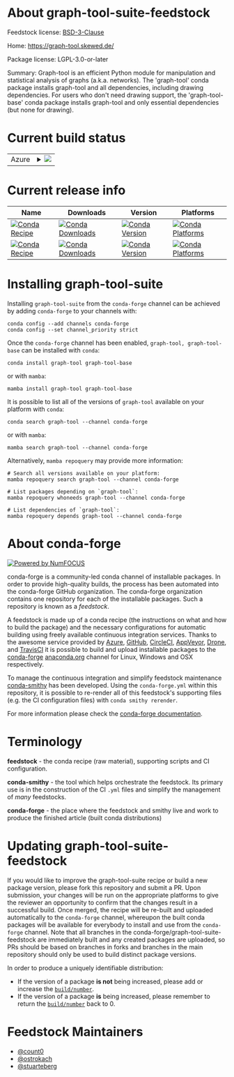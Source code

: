 About graph-tool-suite-feedstock
================================

Feedstock license: [BSD-3-Clause](https://github.com/conda-forge/graph-tool-feedstock/blob/main/LICENSE.txt)

Home: https://graph-tool.skewed.de/

Package license: LGPL-3.0-or-later

Summary: Graph-tool is an efficient Python module for manipulation and statistical analysis of graphs (a.k.a. networks).
The 'graph-tool' conda package installs graph-tool and all dependencies, including drawing dependencies.
For users who don't need drawing support, the 'graph-tool-base' conda package installs graph-tool and
only essential dependencies (but none for drawing).


Current build status
====================


<table>
    
  <tr>
    <td>Azure</td>
    <td>
      <details>
        <summary>
          <a href="https://dev.azure.com/conda-forge/feedstock-builds/_build/latest?definitionId=7559&branchName=main">
            <img src="https://dev.azure.com/conda-forge/feedstock-builds/_apis/build/status/graph-tool-feedstock?branchName=main">
          </a>
        </summary>
        <table>
          <thead><tr><th>Variant</th><th>Status</th></tr></thead>
          <tbody><tr>
              <td>linux_64_microarch_level4python3.10.____cpython</td>
              <td>
                <a href="https://dev.azure.com/conda-forge/feedstock-builds/_build/latest?definitionId=7559&branchName=main">
                  <img src="https://dev.azure.com/conda-forge/feedstock-builds/_apis/build/status/graph-tool-feedstock?branchName=main&jobName=linux&configuration=linux%20linux_64_microarch_level4python3.10.____cpython" alt="variant">
                </a>
              </td>
            </tr><tr>
              <td>linux_64_microarch_level4python3.11.____cpython</td>
              <td>
                <a href="https://dev.azure.com/conda-forge/feedstock-builds/_build/latest?definitionId=7559&branchName=main">
                  <img src="https://dev.azure.com/conda-forge/feedstock-builds/_apis/build/status/graph-tool-feedstock?branchName=main&jobName=linux&configuration=linux%20linux_64_microarch_level4python3.11.____cpython" alt="variant">
                </a>
              </td>
            </tr><tr>
              <td>linux_64_microarch_level4python3.12.____cpython</td>
              <td>
                <a href="https://dev.azure.com/conda-forge/feedstock-builds/_build/latest?definitionId=7559&branchName=main">
                  <img src="https://dev.azure.com/conda-forge/feedstock-builds/_apis/build/status/graph-tool-feedstock?branchName=main&jobName=linux&configuration=linux%20linux_64_microarch_level4python3.12.____cpython" alt="variant">
                </a>
              </td>
            </tr><tr>
              <td>linux_64_microarch_level4python3.13.____cp313</td>
              <td>
                <a href="https://dev.azure.com/conda-forge/feedstock-builds/_build/latest?definitionId=7559&branchName=main">
                  <img src="https://dev.azure.com/conda-forge/feedstock-builds/_apis/build/status/graph-tool-feedstock?branchName=main&jobName=linux&configuration=linux%20linux_64_microarch_level4python3.13.____cp313" alt="variant">
                </a>
              </td>
            </tr><tr>
              <td>linux_64_microarch_level4python3.9.____cpython</td>
              <td>
                <a href="https://dev.azure.com/conda-forge/feedstock-builds/_build/latest?definitionId=7559&branchName=main">
                  <img src="https://dev.azure.com/conda-forge/feedstock-builds/_apis/build/status/graph-tool-feedstock?branchName=main&jobName=linux&configuration=linux%20linux_64_microarch_level4python3.9.____cpython" alt="variant">
                </a>
              </td>
            </tr>
          </tbody>
        </table>
      </details>
    </td>
  </tr>
</table>

Current release info
====================

| Name | Downloads | Version | Platforms |
| --- | --- | --- | --- |
| [![Conda Recipe](https://img.shields.io/badge/recipe-graph--tool-green.svg)](https://anaconda.org/conda-forge/graph-tool) | [![Conda Downloads](https://img.shields.io/conda/dn/conda-forge/graph-tool.svg)](https://anaconda.org/conda-forge/graph-tool) | [![Conda Version](https://img.shields.io/conda/vn/conda-forge/graph-tool.svg)](https://anaconda.org/conda-forge/graph-tool) | [![Conda Platforms](https://img.shields.io/conda/pn/conda-forge/graph-tool.svg)](https://anaconda.org/conda-forge/graph-tool) |
| [![Conda Recipe](https://img.shields.io/badge/recipe-graph--tool--base-green.svg)](https://anaconda.org/conda-forge/graph-tool-base) | [![Conda Downloads](https://img.shields.io/conda/dn/conda-forge/graph-tool-base.svg)](https://anaconda.org/conda-forge/graph-tool-base) | [![Conda Version](https://img.shields.io/conda/vn/conda-forge/graph-tool-base.svg)](https://anaconda.org/conda-forge/graph-tool-base) | [![Conda Platforms](https://img.shields.io/conda/pn/conda-forge/graph-tool-base.svg)](https://anaconda.org/conda-forge/graph-tool-base) |

Installing graph-tool-suite
===========================

Installing `graph-tool-suite` from the `conda-forge` channel can be achieved by adding `conda-forge` to your channels with:

```
conda config --add channels conda-forge
conda config --set channel_priority strict
```

Once the `conda-forge` channel has been enabled, `graph-tool, graph-tool-base` can be installed with `conda`:

```
conda install graph-tool graph-tool-base
```

or with `mamba`:

```
mamba install graph-tool graph-tool-base
```

It is possible to list all of the versions of `graph-tool` available on your platform with `conda`:

```
conda search graph-tool --channel conda-forge
```

or with `mamba`:

```
mamba search graph-tool --channel conda-forge
```

Alternatively, `mamba repoquery` may provide more information:

```
# Search all versions available on your platform:
mamba repoquery search graph-tool --channel conda-forge

# List packages depending on `graph-tool`:
mamba repoquery whoneeds graph-tool --channel conda-forge

# List dependencies of `graph-tool`:
mamba repoquery depends graph-tool --channel conda-forge
```


About conda-forge
=================

[![Powered by
NumFOCUS](https://img.shields.io/badge/powered%20by-NumFOCUS-orange.svg?style=flat&colorA=E1523D&colorB=007D8A)](https://numfocus.org)

conda-forge is a community-led conda channel of installable packages.
In order to provide high-quality builds, the process has been automated into the
conda-forge GitHub organization. The conda-forge organization contains one repository
for each of the installable packages. Such a repository is known as a *feedstock*.

A feedstock is made up of a conda recipe (the instructions on what and how to build
the package) and the necessary configurations for automatic building using freely
available continuous integration services. Thanks to the awesome service provided by
[Azure](https://azure.microsoft.com/en-us/services/devops/), [GitHub](https://github.com/),
[CircleCI](https://circleci.com/), [AppVeyor](https://www.appveyor.com/),
[Drone](https://cloud.drone.io/welcome), and [TravisCI](https://travis-ci.com/)
it is possible to build and upload installable packages to the
[conda-forge](https://anaconda.org/conda-forge) [anaconda.org](https://anaconda.org/)
channel for Linux, Windows and OSX respectively.

To manage the continuous integration and simplify feedstock maintenance
[conda-smithy](https://github.com/conda-forge/conda-smithy) has been developed.
Using the ``conda-forge.yml`` within this repository, it is possible to re-render all of
this feedstock's supporting files (e.g. the CI configuration files) with ``conda smithy rerender``.

For more information please check the [conda-forge documentation](https://conda-forge.org/docs/).

Terminology
===========

**feedstock** - the conda recipe (raw material), supporting scripts and CI configuration.

**conda-smithy** - the tool which helps orchestrate the feedstock.
                   Its primary use is in the construction of the CI ``.yml`` files
                   and simplify the management of *many* feedstocks.

**conda-forge** - the place where the feedstock and smithy live and work to
                  produce the finished article (built conda distributions)


Updating graph-tool-suite-feedstock
===================================

If you would like to improve the graph-tool-suite recipe or build a new
package version, please fork this repository and submit a PR. Upon submission,
your changes will be run on the appropriate platforms to give the reviewer an
opportunity to confirm that the changes result in a successful build. Once
merged, the recipe will be re-built and uploaded automatically to the
`conda-forge` channel, whereupon the built conda packages will be available for
everybody to install and use from the `conda-forge` channel.
Note that all branches in the conda-forge/graph-tool-suite-feedstock are
immediately built and any created packages are uploaded, so PRs should be based
on branches in forks and branches in the main repository should only be used to
build distinct package versions.

In order to produce a uniquely identifiable distribution:
 * If the version of a package **is not** being increased, please add or increase
   the [``build/number``](https://docs.conda.io/projects/conda-build/en/latest/resources/define-metadata.html#build-number-and-string).
 * If the version of a package **is** being increased, please remember to return
   the [``build/number``](https://docs.conda.io/projects/conda-build/en/latest/resources/define-metadata.html#build-number-and-string)
   back to 0.

Feedstock Maintainers
=====================

* [@count0](https://github.com/count0/)
* [@ostrokach](https://github.com/ostrokach/)
* [@stuarteberg](https://github.com/stuarteberg/)

